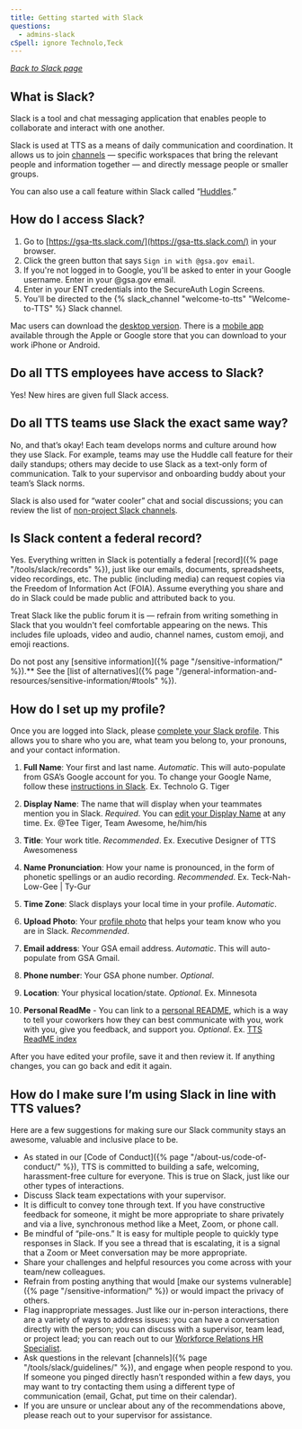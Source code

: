 ```yaml
---
title: Getting started with Slack
questions:
  - admins-slack
cSpell: ignore Technolo,Teck
---
```


_[Back to Slack page](../)_

## What is Slack?

Slack is a tool and chat messaging application that enables people to collaborate and interact with one another.

Slack is used at TTS as a means of daily communication and coordination. It allows us to join [channels](https://slack.com/features/channels#slack-channels) — specific workspaces that bring the relevant people and information together —  and directly message people or smaller groups.

You can also use a call feature within Slack called “[Huddles](https://slack.com/help/articles/4402059015315-Use-huddles-in-Slack).”

## How do I access Slack?
1. Go to [https://gsa-tts.slack.com/](https://gsa-tts.slack.com/) in your browser.
2. Click the green button that says `Sign in with @gsa.gov email`.
3. If you're not logged in to Google, you'll be asked to enter in your Google username. Enter in your @gsa.gov email.
4. Enter in your ENT credentials into the SecureAuth Login Screens.
5. You'll be directed to the {% slack_channel "welcome-to-tts" "Welcome-to-TTS" %} Slack channel.

Mac users can download the [desktop version](https://itunes.apple.com/us/app/slack/id803453959?mt=12). There is a [mobile app](https://slack.com/blog/productivity/simpler-more-organized-slack-mobile-app) available through the Apple or Google store that you can download to your work iPhone or Android.

## Do all TTS employees have access to Slack?
Yes! New hires are given full Slack access.

## Do all TTS teams use Slack the exact same way?

No, and that’s okay! Each team develops norms and culture around how they use Slack. For example, teams may use the Huddle call feature for their daily standups; others may decide to use Slack as a text-only form of communication. Talk to your supervisor and onboarding buddy about your team’s Slack norms.

Slack is also used for “water cooler” chat and social discussions; you can review the list of [non-project Slack channels](https://docs.google.com/document/d/1HAcC0qU756AzeZ38iZOlosN98Xeppr2sJ9LXLOx0UbM/edit).

## Is Slack content a federal record?

Yes. Everything written in Slack is potentially a federal [record]({% page "/tools/slack/records" %}), just like our emails, documents, spreadsheets, video recordings, etc. The public (including media) can request copies via the Freedom of Information Act (FOIA). Assume everything you share and do in Slack could be made public and attributed back to you.

Treat Slack like the public forum it is — refrain from writing something in Slack that you wouldn't feel comfortable appearing on the news. This includes file uploads, video and audio, channel names, custom emoji, and emoji reactions.

Do not post any [sensitive information]({% page "/sensitive-information/" %}).** See the [list of alternatives]({% page "/general-information-and-resources/sensitive-information/#tools" %}).

## How do I set up my profile?

Once you are logged into Slack, please [complete your Slack profile](https://slack.com/help/articles/204092246-Edit-your-profile). This allows you to share who you are, what team you belong to, your pronouns, and your contact information.

1. **Full Name**: Your first and last name. _Automatic_. This will auto-populate from GSA’s Google account for you. To change your Google Name, follow these [instructions in Slack](https://gsa-tts.slack.com/archives/C028WFKN1/p1674575765831589?thread_ts=1674077147.004539&cid=C028WFKN1). Ex. Technolo G. Tiger

2. **Display Name**: The name that will display when your teammates mention you in Slack. _Required_. You can [edit your Display Name](https://slack.com/help/articles/216360827-Change-your-display-name#set-your-display-name) at any time. Ex. @Tee Tiger, Team Awesome, he/him/his

3. **Title**: Your work title. _Recommended_. Ex. Executive Designer of TTS Awesomeness

4. **Name Pronunciation**: How your name is pronounced, in the form of phonetic spellings or an audio recording. _Recommended_. Ex. Teck-Nah-Low-Gee | Ty-Gur

5. **Time Zone**: Slack displays your local time in your profile. _Automatic_.

6. **Upload Photo**: Your [profile photo](https://slack.com/help/articles/115005506003-Upload-a-profile-photo) that helps your team know who you are in Slack. _Recommended_.

7. **Email address**: Your GSA email address. _Automatic_. This will auto-populate from GSA Gmail.

8. **Phone number**: Your GSA phone number. _Optional_.

9. **Location**: Your physical location/state. _Optional_. Ex. Minnesota

10. **Personal ReadMe** - You can link to a [personal README](https://docs.google.com/document/u/0/d/1U5Eq3AD7XIP72I0GKr-mMm017s485KLyRfEaSB5yL5A/edit), which is a way to tell your coworkers how they can best communicate with you, work with you, give you feedback, and support you. _Optional_. Ex. [TTS ReadME index](https://docs.google.com/document/d/1U5Eq3AD7XIP72I0GKr-mMm017s485KLyRfEaSB5yL5A/edit)

After you have edited your profile, save it and then review it. If anything changes, you can go back and edit it again.

## How do I make sure I’m using Slack in line with TTS values?

Here are a few suggestions for making sure our Slack community stays an awesome, valuable and inclusive place to be.
- As stated in our [Code of Conduct]({% page "/about-us/code-of-conduct/" %}), TTS is committed to building a safe, welcoming, harassment-free culture for everyone. This is true on Slack, just like our other types of interactions.
- Discuss Slack team expectations with your supervisor.
- It is difficult to convey tone through text. If you have constructive feedback for someone, it might be more appropriate to share privately and via a live, synchronous method like a Meet, Zoom, or phone call.
- Be mindful of “pile-ons.” It is easy for multiple people to quickly type responses in Slack. If you see a thread that is escalating, it is a signal that a Zoom or Meet conversation may be more appropriate.
- Share your challenges and helpful resources you come across with your team/new colleagues.
- Refrain from posting anything that would [make our systems vulnerable]({% page "/sensitive-information/" %}) or would impact the privacy of others.
- Flag inappropriate messages. Just like our in-person interactions, there are a variety of ways to address issues: you can have a conversation directly with the person; you can discuss with a supervisor, team lead, or project lead; you can reach out to our [Workforce Relations HR Specialist](https://docs.google.com/document/d/15glvq9UakKUN8XTRTa6gRkhBHm2whhQyAGmf8ibTtBs/edit#heading=h.65ckjyv9pbpl).
- Ask questions in the relevant [channels]({% page "/tools/slack/guidelines/" %}), and engage when people respond to you. If someone you pinged directly hasn’t responded within a few days, you may want to try contacting them using a  different type of communication (email, Gchat, put time on their calendar).
- If you are unsure or unclear about any of the recommendations above, please reach out to your supervisor for assistance.
